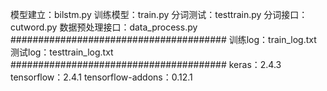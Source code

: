 模型建立：bilstm.py
训练模型：train.py
分词测试：testtrain.py
分词接口：cutword.py
数据预处理接口：data_process.py
#######################################
训练log：train_log.txt
测试log：testtrain_log.txt
#######################################
keras：2.4.3
tensorflow：2.4.1
tensorflow-addons：0.12.1




